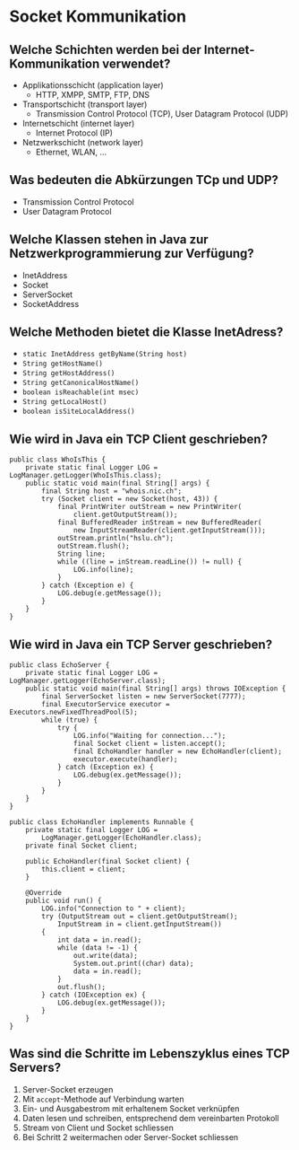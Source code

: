 # Socket Kommunikation

## Welche Schichten werden bei der Internet-Kommunikation verwendet?
* Applikationsschicht (application layer)
    * HTTP, XMPP, SMTP, FTP, DNS
* Transportschicht (transport layer)
    * Transmission Control Protocol (TCP), User Datagram Protocol (UDP)
* Internetschicht (internet layer)
    * Internet Protocol (IP)
* Netzwerkschicht (network layer)
    * Ethernet, WLAN, ...

## Was bedeuten die Abkürzungen TCp und UDP?
* Transmission Control Protocol
* User Datagram Protocol

## Welche Klassen stehen in Java zur Netzwerkprogrammierung zur Verfügung?
* InetAddress
* Socket
* ServerSocket
* SocketAddress

## Welche Methoden bietet die Klasse InetAdress?
* `static InetAddress getByName(String host)`
* `String getHostName()`
* `String getHostAddress()`
* `String getCanonicalHostName()`
* `boolean isReachable(int msec)`
* `String getLocalHost()`
* `boolean isSiteLocalAddress()`

## Wie wird in Java ein TCP Client geschrieben?
```
public class WhoIsThis {
    private static final Logger LOG = LogManager.getLogger(WhoIsThis.class);
    public static void main(final String[] args) {
        final String host = "whois.nic.ch";
        try (Socket client = new Socket(host, 43)) {
            final PrintWriter outStream = new PrintWriter(
                client.getOutputStream());
            final BufferedReader inStream = new BufferedReader(
                new InputStreamReader(client.getInputStream()));
            outStream.println("hslu.ch");
            outStream.flush();
            String line;
            while ((line = inStream.readLine()) != null) {
                LOG.info(line);
            }
        } catch (Exception e) {
            LOG.debug(e.getMessage());
        }
    }
}
```

## Wie wird in Java ein TCP Server geschrieben?
```
public class EchoServer {
    private static final Logger LOG = LogManager.getLogger(EchoServer.class);
    public static void main(final String[] args) throws IOException {
        final ServerSocket listen = new ServerSocket(7777);
        final ExecutorService executor = Executors.newFixedThreadPool(5);
        while (true) {
            try {
                LOG.info("Waiting for connection...");
                final Socket client = listen.accept();
                final EchoHandler handler = new EchoHandler(client);
                executor.execute(handler);
            } catch (Exception ex) {
                LOG.debug(ex.getMessage());
            }
        }
    }
}

public class EchoHandler implements Runnable {
    private static final Logger LOG =
        LogManager.getLogger(EchoHandler.class);
    private final Socket client;

    public EchoHandler(final Socket client) {
        this.client = client;
    }

    @Override
    public void run() {
        LOG.info("Connection to " + client);
        try (OutputStream out = client.getOutputStream();
            InputStream in = client.getInputStream()) 
        {
            int data = in.read();
            while (data != -1) {
                out.write(data);
                System.out.print((char) data);
                data = in.read();
            }
            out.flush();
        } catch (IOException ex) {
            LOG.debug(ex.getMessage());
        }
    }
}
```

## Was sind die Schritte im Lebenszyklus eines TCP Servers?
1. Server-Socket erzeugen
2. Mit `accept`-Methode auf Verbindung warten
3. Ein- und Ausgabestrom mit erhaltenem Socket verknüpfen
4. Daten lesen und schreiben, entsprechend dem vereinbarten Protokoll
5. Stream von Client und Socket schliessen
6. Bei Schritt 2 weitermachen oder Server-Socket schliessen


